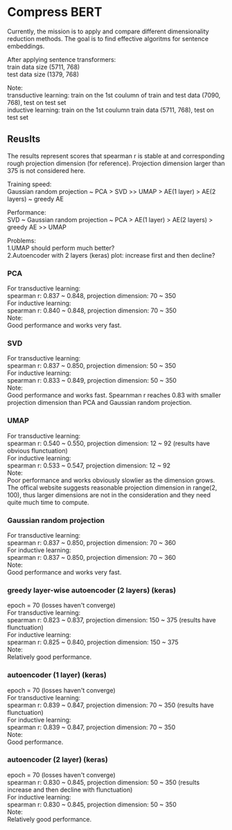 # Compress BERT
Currently, the mission is to apply and compare different dimensionality reduction methods. The goal is to find effective algoritms for sentence embeddings. 

After applying sentence transformers: \
train data size (5711, 768) \
test data size (1379, 768) 

Note: \
transductive learning: train on the 1st coulumn of train and test data (7090, 768), test on test set \
inductive learning: train on the 1st coulumn train data (5711, 768), test on test set 

## Reuslts
The results represent scores that spearman r is stable at and corresponding rough projection dimension (for reference). Projection dimension larger than 375 is not considered here. 


Training speed:\
Gaussian random projection ~ PCA > SVD >> UMAP > AE(1 layer) > AE(2 layers) ~ greedy AE 

Performance:\
SVD ~ Gaussian random projection ~ PCA > AE(1 layer) > AE(2 layers) > greedy AE >> UMAP 

Problems: \
1.UMAP should perform much better? \
2.Autoencoder with 2 layers (keras) plot: increase first and then decline?


### PCA
For transductive learning:\
spearman r: 0.837 ~ 0.848, projection dimension: 70 ~ 350 \
For inductive learning:\
spearman r: 0.840 ~ 0.848, projection dimension: 70 ~ 350  \
Note:\
Good performance and works very fast.

### SVD
For transductive learning:\
spearman r: 0.837 ~ 0.850, projection dimension: 50 ~ 350 \
For inductive learning:\
spearman r: 0.833 ~ 0.849, projection dimension: 50 ~ 350  \
Note:\
Good performance and works fast. Spearnman r reaches 0.83 with smaller projection dimension than PCA and Gaussian random projection.

### UMAP
For transductive learning:\
spearman r: 0.540 ~ 0.550, projection dimension: 12 ~ 92 (results have obvious flunctuation)\
For inductive learning:\
spearman r: 0.533 ~ 0.547, projection dimension: 12 ~ 92 \
Note: \
Poor performance and works obviously slowlier as the dimension grows. The offical website suggests reasonable projection dimension in range(2, 100), thus larger dimensions are not in the consideration and they need quite much time to compute. 

### Gaussian random projection
For transductive learning:\
spearman r: 0.837 ~ 0.850, projection dimension: 70 ~ 360 \
For inductive learning:\
spearman r: 0.837 ~ 0.850, projection dimension: 70 ~ 360 \
Note:\
Good performance and works very fast.

### greedy layer-wise autoencoder (2 layers) (keras)
epoch = 70 (losses haven't converge) \
For transductive learning:\
spearman r: 0.823 ~ 0.837, projection dimension: 150 ~ 375 (results have flunctuation)\
For inductive learning:\
spearman r: 0.825 ~ 0.840, projection dimension: 150 ~ 375 \
Note:\
Relatively good performance.

### autoencoder (1 layer) (keras)
epoch = 70 (losses haven't converge) \
For transductive learning:\
spearman r: 0.839 ~ 0.847, projection dimension: 70 ~ 350 (results have flunctuation)\
For inductive learning:\
spearman r: 0.839 ~ 0.847, projection dimension: 70 ~ 350 \
Note:\
Good performance.

### autoencoder (2 layer) (keras)
epoch = 70 (losses haven't converge) \
spearman r: 0.830 ~ 0.845, projection dimension: 50 ~ 350 (results increase and then decline with flunctuation)\
For inductive learning:\
spearman r: 0.830 ~ 0.845, projection dimension: 50 ~ 350 \
Note:\
Relatively good performance.
